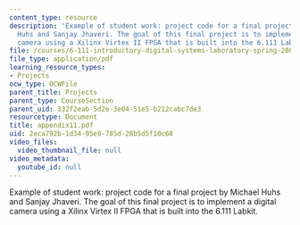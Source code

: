 ```yaml
---
content_type: resource
description: 'Example of student work: project code for a final project by Michael
  Huhs and Sanjay Jhaveri. The goal of this final project is to implement a digital
  camera using a Xilinx Virtex II FPGA that is built into the 6.111 Labkit.'
file: /courses/6-111-introductory-digital-systems-laboratory-spring-2006/2eca792b1d3495e9785d28b5d5f10c68_appendix11.pdf
file_type: application/pdf
learning_resource_types:
- Projects
ocw_type: OCWFile
parent_title: Projects
parent_type: CourseSection
parent_uid: 332f2eab-5d2e-3e04-51e5-b212cabc7de3
resourcetype: Document
title: appendix11.pdf
uid: 2eca792b-1d34-95e9-785d-28b5d5f10c68
video_files:
  video_thumbnail_file: null
video_metadata:
  youtube_id: null
---
```

Example of student work: project code for a final project by Michael Huhs and Sanjay Jhaveri. The goal of this final project is to implement a digital camera using a Xilinx Virtex II FPGA that is built into the 6.111 Labkit.